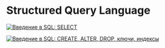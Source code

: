 # Structured Query Language

[![Введение в SQL: SELECT](https://img.youtube.com/vi/Z679c8S0d7I/0.jpg)](https://youtu.be/Z679c8S0d7I)

[![Введение в SQL: CREATE, ALTER, DROP, ключи, индексы](https://img.youtube.com/vi/QF0v29ZneYE/0.jpg)](https://youtu.be/QF0v29ZneYE)
